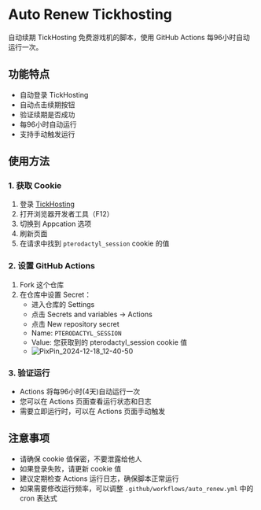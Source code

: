 # Auto Renew Tickhosting

自动续期 TickHosting 免费游戏机的脚本，使用 GitHub Actions 每96小时自动运行一次。

## 功能特点

- 自动登录 TickHosting
- 自动点击续期按钮
- 验证续期是否成功
- 每96小时自动运行
- 支持手动触发运行

## 使用方法

### 1. 获取 Cookie

1. 登录 [TickHosting](https://tickhosting.com/auth/login)
2. 打开浏览器开发者工具（F12）
3. 切换到 Appcation 选项
4. 刷新页面
5. 在请求中找到 `pterodactyl_session` cookie 的值

### 2. 设置 GitHub Actions

1. Fork 这个仓库
2. 在仓库中设置 Secret：
   - 进入仓库的 Settings
   - 点击 Secrets and variables -> Actions
   - 点击 New repository secret
   - Name: `PTERODACTYL_SESSION`
   - Value: 您获取到的 pterodactyl_session cookie 值
   - ![PixPin_2024-12-18_12-40-50](https://github.com/user-attachments/assets/3ce6fa9e-611e-4810-a0ca-f35ddbe91400)


### 3. 验证运行

- Actions 将每96小时(4天)自动运行一次
- 您可以在 Actions 页面查看运行状态和日志
- 需要立即运行时，可以在 Actions 页面手动触发

## 注意事项

- 请确保 cookie 值保密，不要泄露给他人
- 如果登录失败，请更新 cookie 值
- 建议定期检查 Actions 运行日志，确保脚本正常运行
- 如果需要修改运行频率，可以调整 `.github/workflows/auto_renew.yml` 中的 cron 表达式
